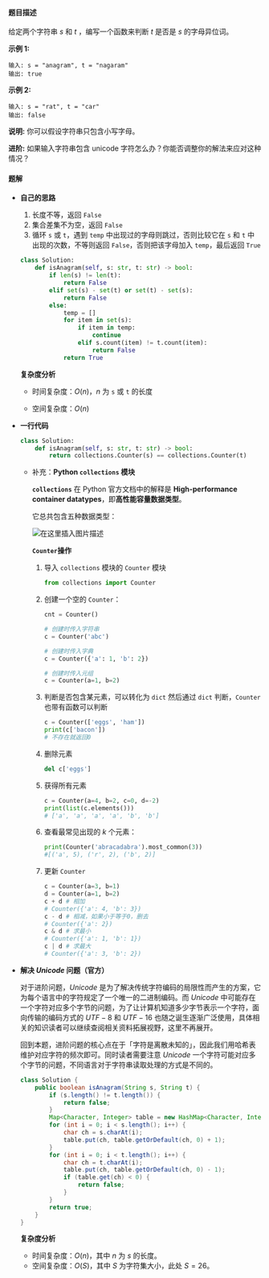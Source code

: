 #### 题目描述

给定两个字符串 *s* 和 *t* ，编写一个函数来判断 *t* 是否是 *s* 的字母异位词。

**示例 1:**

```
输入: s = "anagram", t = "nagaram"
输出: true
```

**示例 2:**

```
输入: s = "rat", t = "car"
输出: false
```

**说明:**
你可以假设字符串只包含小写字母。

**进阶:**
如果输入字符串包含 unicode 字符怎么办？你能否调整你的解法来应对这种情况？





#### 题解

- **自己的思路**

  1. 长度不等，返回 `False`
  2. 集合差集不为空，返回 `False`
  3. 循环 `s` 或 `t`，遇到 `temp` 中出现过的字母则跳过，否则比较它在 `s`  和  `t` 中出现的次数，不等则返回 `False`，否则把该字母加入 `temp`，最后返回 `True`

  ```python
  class Solution:
      def isAnagram(self, s: str, t: str) -> bool:
          if len(s) != len(t):
              return False
          elif set(s) - set(t) or set(t) - set(s):
              return False
          else:
              temp = []
              for item in set(s):
                  if item in temp:
                      continue
                  elif s.count(item) != t.count(item):
                      return False
              return True
  ```

  **复杂度分析**

  - 时间复杂度：$O(n)$，$n$ 为 `s` 或 `t` 的长度

  - 空间复杂度：$O(n)$

    

- **一行代码**

  ```python
  class Solution:
      def isAnagram(self, s: str, t: str) -> bool:
          return collections.Counter(s) == collections.Counter(t) 
  ```

  - 补充：**Python `collections` 模块**

    **`collections`** 在 Python 官方文档中的解释是 **High-performance container datatypes**，即**高性能容量数据类型**。

    它总共包含五种数据类型：

    ![在这里插入图片描述](https://img-blog.csdn.net/20181022104937979?watermark/2/text/aHR0cHM6Ly9ibG9nLmNzZG4ubmV0L3F3ZTEyNTc=/font/5a6L5L2T/fontsize/400/fill/I0JBQkFCMA==/dissolve/70)

    **`Counter`操作**

    1. 导入 `collections` 模块的 `Counter` 模块

       ```python
       from collections import Counter
       ```

    2. 创建一个空的 `Counter`：

       ```python
       cnt = Counter()
       
       # 创建时传入字符串
       c = Counter('abc')
       
       # 创建时传入字典
       c = Counter({'a': 1, 'b': 2})
       
       # 创建时传入元组
       c = Counter(a=1, b=2)
       ```

    3. 判断是否包含某元素，可以转化为 `dict` 然后通过 `dict` 判断，`Counter` 也带有函数可以判断

       ```python
       c = Counter(['eggs', 'ham'])
       print(c['bacon'])
       # 不存在就返回0
       ```

    4. 删除元素

       ```python
       del c['eggs']
       ```

    5. 获得所有元素

       ```python
       c = Counter(a=4, b=2, c=0, d=-2)
       print(list(c.elements()))
       # ['a', 'a', 'a', 'a', 'b', 'b']
       ```

    6. 查看最常见出现的 $k$ 个元素：

       ```python
       print(Counter('abracadabra').most_common(3))
       #[('a', 5), ('r', 2), ('b', 2)]
       ```

    7. 更新 `Counter`

       ```python
       c = Counter(a=3, b=1)
       d = Counter(a=1, b=2)
       c + d # 相加
       # Counter({'a': 4, 'b': 3})
       c - d # 相减，如果小于等于0，删去
       # Counter({'a': 2})
       c & d # 求最小
       # Counter({'a': 1, 'b': 1})
       c | d # 求最大
       # Counter({'a': 3, 'b': 2})
       ```

- **解决 $Unicode$ 问题（官方）**

  对于进阶问题，$Unicode$ 是为了解决传统字符编码的局限性而产生的方案，它为每个语言中的字符规定了一个唯一的二进制编码。而 $Unicode$ 中可能存在一个字符对应多个字节的问题，为了让计算机知道多少字节表示一个字符，面向传输的编码方式的 $UTF−8$ 和 $UTF−16$ 也随之诞生逐渐广泛使用，具体相关的知识读者可以继续查阅相关资料拓展视野，这里不再展开。

  回到本题，进阶问题的核心点在于「字符是离散未知的」，因此我们用哈希表维护对应字符的频次即可。同时读者需要注意 $Unicode$ 一个字符可能对应多个字节的问题，不同语言对于字符串读取处理的方式是不同的。

  ```java
  class Solution {
      public boolean isAnagram(String s, String t) {
          if (s.length() != t.length()) {
              return false;
          }
          Map<Character, Integer> table = new HashMap<Character, Integer>();
          for (int i = 0; i < s.length(); i++) {
              char ch = s.charAt(i);
              table.put(ch, table.getOrDefault(ch, 0) + 1);
          }
          for (int i = 0; i < t.length(); i++) {
              char ch = t.charAt(i);
              table.put(ch, table.getOrDefault(ch, 0) - 1);
              if (table.get(ch) < 0) {
                  return false;
              }
          }
          return true;
      }
  }
  ```

  **复杂度分析**

  - 时间复杂度：$O(n)$，其中 $n$ 为 $s$ 的长度。
  - 空间复杂度：$O(S)$，其中 $S$ 为字符集大小，此处 $S=26$。
